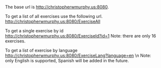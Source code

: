 The base url is http://christopherwmurphy.us:8080.

To get a list of all exercises use the following url.
http://christopherwmurphy.us:8080/ExerciseAll

To get a single exercise by id
http://christopherwmurphy.us:8080/ExerciseId?id=1
Note: there are only 16 exercises.

To get a list of exercise by language
http://christopherwmurphy.us:8080/ExerciseLang?language=en \n
Note: only English is supported, Spanish will be added in the future.
